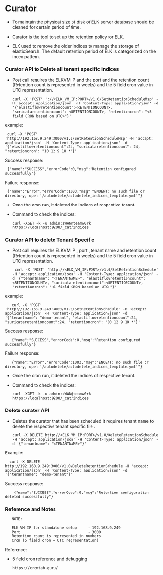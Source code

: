 # Curator

- To maintain the physical size of disk of ELK server database should be cleaned for certain period of time.

- Curator is the tool to set up the retention policy for ELK.

- ELK used to remove the older indices to manage the storage of elasticSearch. The default retention period of ELK is categorized on the index pattern.

### Curator API to Delete all tenant specific indices

- Post call requires the ELKVM IP and the port and the retention count (Retention count is represented in weeks) and the 5 field cron value in UTC representation.

      curl -X 'POST' '://<ELK_VM_IP:PORT>/v1.0/SetRetentionScheduleMsp' -H 'accept: application/json' -H 'Content-Type: application/json' -d '{"elastiflowretentioncount":<RETENTIONCOUNT>, "suricataretentioncount": <RETENTIONCOUNT>, "retentioncron": "<5 field CRON based on UTC>"}'

example:

     curl -X 'POST' 'http://192.168.9.249:3000/v1.0/SetRetentionScheduleMsp' -H 'accept: application/json' -H 'Content-Type: application/json' -d '{"elastiflowretentioncount":24, "suricataretentioncount": 24, "retentioncron": "10 12 9 10 *"}'

Success response:

     {"name":"SUCCESS","errorCode":0,"msg":"Retention configured successfully"}
Failure response:
     
     {"name":"Error","errorCode":1003,"msg":"ENOENT: no such file or directory, open '/autodelete/autodelete_indices_template.yml'"}

- Once the cron run, it deleted the indices of respective tenant.
- Command to check the indices:

      curl -XGET -k -u admin:zWAN@teamw0rk https://localhost:9200/_cat/indices


### Curator API to delete Tenant Specific

- Post call requires the ELKVM IP , port , tenant name and retention count (Retention count is represented in weeks) and the 5 field cron value in UTC representation.

       curl -X 'POST' 'http://<ELK_VM_IP:PORT>/v1.0/SetRetentionSchedule' -H 'accept: application/json' -H 'Content-Type: application/json' -d '{"tenantname": "<TENANTNAME>", "elastiflowretentioncount":<RETENTIONCOUNT>, "suricataretentioncount":<RETENTIONCOUNT>, "retentioncron": "<5 field CRON based on UTC>"}'

example:
      
       curl -X 'POST' 'http://192.168.9.249:3000/v1.0/SetRetentionSchedule' -H 'accept: application/json' -H 'Content-Type: application/json' -d '{"tenantname": "demo-tenant", "elastiflowretentioncount":24, "suricataretentioncount":24, "retentioncron": "10 12 9 10 *"}'

Success response:

       {"name":"SUCCESS","errorCode":0,"msg":"Retention configured successfully"}

Failure response:

       {"name":"Error","errorCode":1003,"msg":"ENOENT: no such file or directory, open '/autodelete/autodelete_indices_template.yml'"}

- Once the cron run, it deleted the indices of respective tenant.
- Command to check the indices:

      curl -XGET -k -u admin:zWAN@teamw0rk https://localhost:9200/_cat/indices


### Delete curator API

- Deletes the curator that has been scheduled it requires tenant name to delete the respective tenant specific file .

      curl -X DELETE http://<ELK_VM_IP:PORT>/v1.0/DeleteRetentionSchedule -H 'accept: application/json' -H 'Content-Type: application/json' -d '{"tenantname": "<TENANTNAME>"}'

Example:

      curl -X DELETE http://192.168.9.249:3000/v1.0/DeleteRetentionSchedule -H 'accept: application/json' -H 'Content-Type: application/json' -d '{"tenantname": "demo-tenant"}'

Success response:

        {"name":"SUCCESS","errorCode":0,"msg":"Retention configuration deleted successfully"}


### Reference and Notes
       
       NOTE:

       ELK VM IP for standalone setup     - 192.168.9.249
       Port                               - 3000
       Retention count is represented in numbers
       Cron (5 field cron – UTC representation)

Reference:
 
 - 5 field cron reference and debugging 

       https://crontab.guru/

     


    

